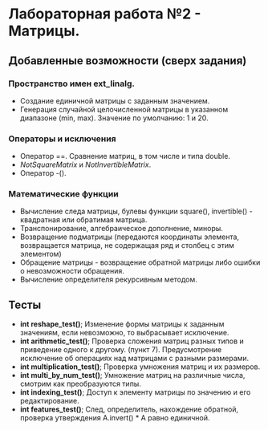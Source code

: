 # Лабораторная работа №2 - Матрицы.
## Добавленные возможности (сверх задания)
### Пространство имен **ext_linalg**. 
- Создание единичной матрицы с заданным значением. 
- Генерация случайной целочисленной матрицы в указанном диапазоне (min, max). Значение по умолчанию: 1 и 20.
### Операторы и исключения
- Оператор ==. Сравнение матриц, в том числе и типа double.
- *NotSquareMatrix* и *NotInvertibleMatrix*. 
- Оператор -(). 
### Математические функции
- Вычисление следа матрицы, булевы функции square(), invertible() - квадратная или обратимая матрица. 
- Транспонирование, алгебраическое дополнение, миноры. 
- Возвращение подматрицы (передаются координаты элемента, возвращается матрица, не содержащая ряд и столбец с этим элементом)
- Обращение матрицы - возвращение обратной матрицы либо ошибки о невозможности обращения. 
- Вычисление определителя рекурсивным методом. 
## Тесты
- **int reshape_test()**;
Изменение формы матрицы к заданным значениям, если невозможно, то выбрасывает исключение. 
- **int arithmetic_test()**;
Проверка сложения матриц разных типов и приведение одного к другому. (пункт 7). Предусмотрение исключение об операциях над матрицами с разными размерами. 
- **int multiplication_test()**;
Проверка умножения матриц и их размеров. 
- **int multi_by_num_test()**;
Умножение матриц на различные числа, смотрим как преобразуются типы. 
- **int indexing_test()**;
Доступ к элементу матрицы по значению и его редактирование. 
- **int features_test()**; 
След, определитель, нахождение обратной, проверка утверждения A.invert() * A равно единичной. 



